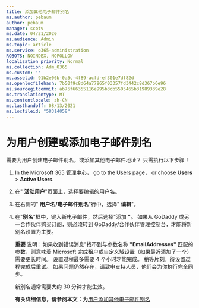```yaml
---
title: 添加其他电子邮件别名
ms.author: pebaum
author: pebaum
manager: scotv
ms.date: 04/21/2020
ms.audience: Admin
ms.topic: article
ms.service: o365-administration
ROBOTS: NOINDEX, NOFOLLOW
localization_priority: Normal
ms.collection: Adm_O365
ms.custom: ''
ms.assetid: 91b2e06b-0a5c-4f89-acfd-ef301e7df82d
ms.openlocfilehash: 7b50f9c8d64a77865f03357fd3442c8d367b6e96
ms.sourcegitcommit: ab75f66355116e995b3cb5505465b31989339e28
ms.translationtype: MT
ms.contentlocale: zh-CN
ms.lasthandoff: 08/13/2021
ms.locfileid: "58314058"
---
```

# <a name="create-or-add-an-email-alias-for-a-user"></a>为用户创建或添加电子邮件别名

需要为用户创建电子邮件别名，或添加其他电子邮件地址？ 只需执行以下步骤！
  
1. In the Microsoft 365 管理中心， go to the [Users](https://go.microsoft.com/fwlink/p/?linkid=834822) page， or choose **Users**  >  **Active Users**.
    
2. 在" **活动用户**"页面上，选择要编辑的用户名。 
    
3. 在右侧的" **用户名/电子邮件别名**"行中，选择" **编辑**"。
    
4. 在"**别名**"框中，键入新电子邮件，然后选择"添加 **"。** 如果从 GoDaddy 或另一合作伙伴购买订阅，则必须转到 GoDaddy/合作伙伴管理控制台，才能将新别名设置为主要。 
    
    **重要** 说明：如果收到错误消息"找不到与参数名称 **"EmailAddresses"** 匹配的参数，则意味着 Microsoft 完成租户或自定义域设置（如果最近添加了一个）需要更长时间。 设置过程最多需要 4 个小时才能完成。 稍等片刻，待设置过程完成后重试。 如果问题仍然存在，请致电支持人员，他们会为你执行完全同步。
    
    新别名通常需要大约 30 分钟才能生效。
    
    **有关详细信息，请参阅本文：为**[用户添加其他电子邮件别名](https://docs.microsoft.com/microsoft-365/admin/email/add-another-email-alias-for-a-user)
    

